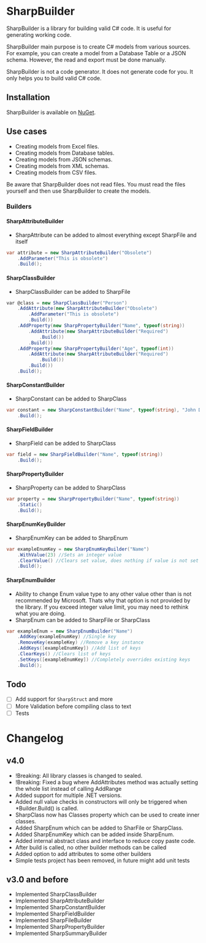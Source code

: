 # SharpBuilder

SharpBuilder is a library for building valid C# code. It is useful for generating working code.

SharpBuilder main purpose is to create C# models from various sources. For example, you can create a model from a
Database Table or a JSON schema. However, the read and export must be done manually.

SharpBuilder is not a code generator. It does not generate code for you. It only helps you to build valid C# code.

## Installation

SharpBuilder is available on [NuGet](https://www.nuget.org/packages/SharpBuilder/).

## Use cases

- Creating models from Excel files.
- Creating models from Database tables.
- Creating models from JSON schemas.
- Creating models from XML schemas.
- Creating models from CSV files.

Be aware that SharpBuilder does not read files. You must read the files yourself and then use SharpBuilder to create the
models.

### Builders

#### SharpAttributeBuilder

- SharpAttribute can be added to almost everything except SharpFile and itself

```csharp
var attribute = new SharpAttributeBuilder("Obsolete")
    .AddParameter("This is obsolete")
    .Build();
```

#### SharpClassBuilder

- SharpClassBuilder can be added to SharpFile

```csharp
var @class = new SharpClassBuilder("Person")
    .AddAttribute(new SharpAttributeBuilder("Obsolete")
        .AddParameter("This is obsolete")
        .Build())
    .AddProperty(new SharpPropertyBuilder("Name", typeof(string))
        .AddAttribute(new SharpAttributeBuilder("Required")
            .Build())
        .Build())
    .AddProperty(new SharpPropertyBuilder("Age", typeof(int))
        .AddAttribute(new SharpAttributeBuilder("Required")
            .Build())
        .Build())
    .Build();
```

#### SharpConstantBuilder

- SharpConstant can be added to SharpClass

```csharp
var constant = new SharpConstantBuilder("Name", typeof(string), "John Doe")
    .Build();
```

#### SharpFieldBuilder

- SharpField can be added to SharpClass

```csharp
var field = new SharpFieldBuilder("Name", typeof(string))
    .Build();
```

#### SharpPropertyBuilder

- SharpProperty can be added to SharpClass

```csharp
var property = new SharpPropertyBuilder("Name", typeof(string))
    .Static()
    .Build();
```

#### SharpEnumKeyBuilder

- SharpEnumKey can be added to SharpEnum

```csharp
var exampleEnumKey = new SharpEnumKeyBuilder("Name")
    .WithValue(23) //Sets an integer value
    .ClearValue() //Clears set value, does nothing if value is not set before
    .Build();
```

#### SharpEnumBuilder

- Ability to change Enum value type to any other value other than is not recommended by Microsoft.
  Thats why that option is not provided by the library. If you exceed integer value limit, you may need to rethink what
  you are doing.
- SharpEnum can be added to SharpFile or SharpClass

```csharp
var exampleEnum = new SharpEnumBuilder("Name")
    .AddKey(exampleEnumKey) //Single key 
    .RemoveKey(exampleKey) //Remove a key instance
    .AddKeys([exampleEnumKey]) //Add list of keys
    .ClearKeys() //Clears list of keys
    .SetKeys([exampleEnumKey]) //Completely overrides existing keys
    .Build();
```

## Todo

- [ ] Add support for `SharpStruct` and more
- [ ] More Validation before compiling class to text
- [ ] Tests

# Changelog

## v4.0

- !Breaking: All library classes is changed to sealed.
- !Breaking: Fixed a bug where AddAttributes method was actually setting the whole list instead of calling AddRange
- Added support for multiple .NET versions.
- Added null value checks in constructors will only be triggered when *Builder.Build() is called.
- SharpClass now has Classes property which can be used to create inner classes.
- Added SharpEnum which can be added to SharFile or SharpClass.
- Added SharpEnumKey which can be added inside SharpEnum.
- Added internal abstract class and interface to reduce copy paste code.
- After build is called, no other builder methods can be called
- Added option to add attributes to some other builders
- Simple tests project has been removed, in future might add unit tests

## v3.0 and before

- Implemented SharpClassBuilder
- Implemented SharpAttributeBuilder
- Implemented SharpConstantBuilder
- Implemented SharpFieldBuilder
- Implemented SharpFileBuilder
- Implemented SharpPropertyBuilder
- Implemented SharpSummaryBuilder

